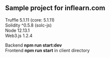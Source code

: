 ## Sample project for inflearn.com

Truffle 5.1.11 (core: 5.1.11)  
Solidity ^0.5.8 (solc-js)  
Node 12.13.1  
Web3.js 1.2.4  

Backend <b>npm run start:dev</b>  
Frontend <b>npm run start</b> in client directory

